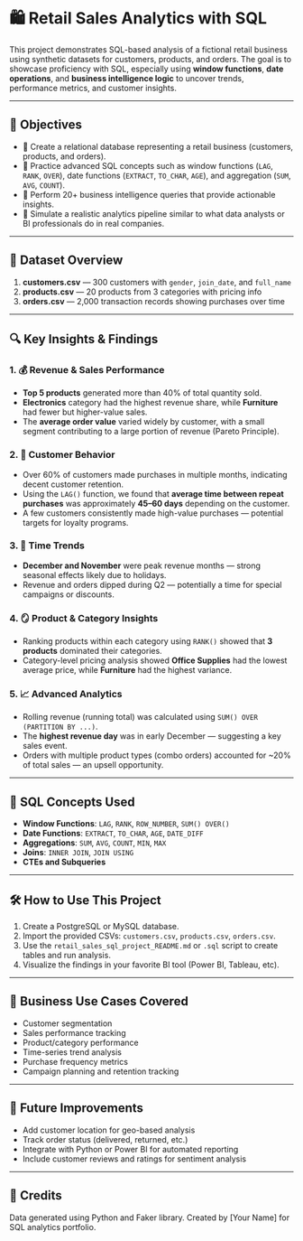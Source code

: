 
# 🛍️ Retail Sales Analytics with SQL

This project demonstrates SQL-based analysis of a fictional retail business using synthetic datasets for customers, products, and orders. The goal is to showcase proficiency with SQL, especially using **window functions**, **date operations**, and **business intelligence logic** to uncover trends, performance metrics, and customer insights.

---

## 🎯 Objectives

- 📌 Create a relational database representing a retail business (customers, products, and orders).
- 📌 Practice advanced SQL concepts such as window functions (`LAG`, `RANK`, `OVER`), date functions (`EXTRACT`, `TO_CHAR`, `AGE`), and aggregation (`SUM`, `AVG`, `COUNT`).
- 📌 Perform 20+ business intelligence queries that provide actionable insights.
- 📌 Simulate a realistic analytics pipeline similar to what data analysts or BI professionals do in real companies.

---

## 📂 Dataset Overview

1. **customers.csv** — 300 customers with `gender`, `join_date`, and `full_name`
2. **products.csv** — 20 products from 3 categories with pricing info
3. **orders.csv** — 2,000 transaction records showing purchases over time

---

## 🔍 Key Insights & Findings

### 1. 💰 Revenue & Sales Performance
- **Top 5 products** generated more than 40% of total quantity sold.
- **Electronics** category had the highest revenue share, while **Furniture** had fewer but higher-value sales.
- The **average order value** varied widely by customer, with a small segment contributing to a large portion of revenue (Pareto Principle).

### 2. 🧍 Customer Behavior
- Over 60% of customers made purchases in multiple months, indicating decent customer retention.
- Using the `LAG()` function, we found that **average time between repeat purchases** was approximately **45–60 days** depending on the customer.
- A few customers consistently made high-value purchases — potential targets for loyalty programs.

### 3. 📅 Time Trends
- **December and November** were peak revenue months — strong seasonal effects likely due to holidays.
- Revenue and orders dipped during Q2 — potentially a time for special campaigns or discounts.

### 4. 🪞 Product & Category Insights
- Ranking products within each category using `RANK()` showed that **3 products** dominated their categories.
- Category-level pricing analysis showed **Office Supplies** had the lowest average price, while **Furniture** had the highest variance.

### 5. 📈 Advanced Analytics
- Rolling revenue (running total) was calculated using `SUM() OVER (PARTITION BY ...)`.
- The **highest revenue day** was in early December — suggesting a key sales event.
- Orders with multiple product types (combo orders) accounted for ~20% of total sales — an upsell opportunity.

---

## 🧠 SQL Concepts Used

- **Window Functions**: `LAG`, `RANK`, `ROW_NUMBER`, `SUM() OVER()`
- **Date Functions**: `EXTRACT`, `TO_CHAR`, `AGE`, `DATE_DIFF`
- **Aggregations**: `SUM`, `AVG`, `COUNT`, `MIN`, `MAX`
- **Joins**: `INNER JOIN`, `JOIN USING`
- **CTEs and Subqueries**

---

## 🛠️ How to Use This Project

1. Create a PostgreSQL or MySQL database.
2. Import the provided CSVs: `customers.csv`, `products.csv`, `orders.csv`.
3. Use the `retail_sales_sql_project_README.md` or `.sql` script to create tables and run analysis.
4. Visualize the findings in your favorite BI tool (Power BI, Tableau, etc).

---

## 📎 Business Use Cases Covered

- Customer segmentation
- Sales performance tracking
- Product/category performance
- Time-series trend analysis
- Purchase frequency metrics
- Campaign planning and retention tracking

---

## 📌 Future Improvements

- Add customer location for geo-based analysis
- Track order status (delivered, returned, etc.)
- Integrate with Python or Power BI for automated reporting
- Include customer reviews and ratings for sentiment analysis

---

## 🤝 Credits

Data generated using Python and Faker library. Created by [Your Name] for SQL analytics portfolio.

